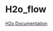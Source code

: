 # H2o_flow

<a href='http://h2o-release.s3.amazonaws.com/h2o/rel-zahradnik/4/index.html'> H2o Documentation </a>
